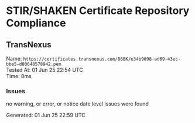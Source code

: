 # STIR/SHAKEN Certificate Repository Compliance

## TransNexus

Name: `https://certificates.transnexus.com/860K/e34b9098-ad69-43ec-bbe5-d80648578942.pem`\
Tested At: 01 Jun 25 22:54 UTC\
Time: 8ms

### Issues

no warning, or error, or notice date level issues were found

Generated: 01 Jun 25 22:59 UTC